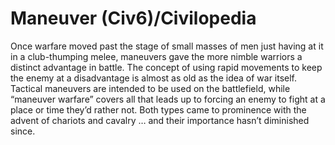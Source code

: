 # Maneuver (Civ6)/Civilopedia

Once warfare moved past the stage of small masses of men just having at it in a club-thumping melee, maneuvers gave the more nimble warriors a distinct advantage in battle. The concept of using rapid movements to keep the enemy at a disadvantage is almost as old as the idea of war itself. Tactical maneuvers are intended to be used on the battlefield, while “maneuver warfare” covers all that leads up to forcing an enemy to fight at a place or time they’d rather not. Both types came to prominence with the advent of chariots and cavalry … and their importance hasn’t diminished since.